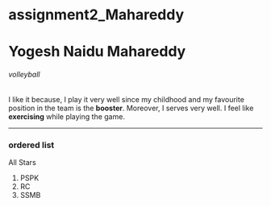 # assignment2_Mahareddy
# Yogesh Naidu Mahareddy
###### volleyball
I like it because, I play it very well since my childhood and my favourite position in the team is the **booster**. Moreover, I serves very well. I feel like **exercising** while playing the game.

---

### ordered list
All Stars
1. PSPK
2. RC
3. SSMB